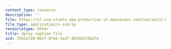 ```yaml
---
content_type: resource
description: ''
file: https://ol-ocw-studio-app-production.s3.amazonaws.com/courses/2-830j-control-of-manufacturing-processes-sma-6303-spring-2008/35b2e720802f87eb5ed74b59b1fdb27e_qvX-3FWgAVA.srt
file_type: application/x-subrip
resourcetype: Other
title: 3play caption file
uid: 35b2e720-802f-87eb-5ed7-4b59b1fdb27e
---
```

